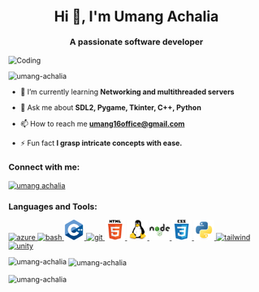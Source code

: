 <h1 align="center">Hi 👋, I'm Umang Achalia</h1>
<h3 align="center">A passionate software developer</h3>
<img align="center" alt="Coding" width="1000" height="400" src="https://cdnb.artstation.com/p/assets/images/images/049/030/729/original/norma2d-uninvitedvisitor.gif?1651529904">

<p align="left"> <img src="https://komarev.com/ghpvc/?username=umang-achalia&label=Profile%20views&color=0e75b6&style=flat" alt="umang-achalia" /> </p>

- 🌱 I’m currently learning **Networking and multithreaded servers**

- 💬 Ask me about **SDL2, Pygame, Tkinter, C++, Python**

- 📫 How to reach me **umang16office@gmail.com**

- ⚡ Fun fact **I grasp intricate concepts with ease.**

<h3 align="left">Connect with me:</h3>
<p align="left">
<a href="https://linkedin.com/in/umang achalia" target="blank"><img align="center" src="https://raw.githubusercontent.com/rahuldkjain/github-profile-readme-generator/master/src/images/icons/Social/linked-in-alt.svg" alt="umang achalia" height="30" width="40" /></a>
</p>

<h3 align="left">Languages and Tools:</h3>
<p align="left"> <a href="https://azure.microsoft.com/en-in/" target="_blank" rel="noreferrer"> <img src="https://www.vectorlogo.zone/logos/microsoft_azure/microsoft_azure-icon.svg" alt="azure" width="40" height="40"/> </a> <a href="https://www.gnu.org/software/bash/" target="_blank" rel="noreferrer"> <img src="https://www.vectorlogo.zone/logos/gnu_bash/gnu_bash-icon.svg" alt="bash" width="40" height="40"/> </a> <a href="https://getbootstrap.com" target="_blank" rel="noreferrer"> <img src="https://raw.githubusercontent.com/devicons/devicon/master/icons/cplusplus/cplusplus-original.svg" alt="cplusplus" width="40" height="40"/> </a> <a href="https://www.w3schools.com/css/" target="_blank" rel="noreferrer"> </a> <a href="https://git-scm.com/" target="_blank" rel="noreferrer"> <img src="https://www.vectorlogo.zone/logos/git-scm/git-scm-icon.svg" alt="git" width="40" height="40"/> </a> <a href="https://www.w3.org/html/" target="_blank" rel="noreferrer"> <img src="https://raw.githubusercontent.com/devicons/devicon/master/icons/html5/html5-original-wordmark.svg" alt="html5" width="40" height="40"/> </a> <a href="https://www.linux.org/" target="_blank" rel="noreferrer"> <img src="https://raw.githubusercontent.com/devicons/devicon/master/icons/linux/linux-original.svg" alt="linux" width="40" height="40"/> </a> <a href="https://nodejs.org" target="_blank" rel="noreferrer"> <img src="https://raw.githubusercontent.com/devicons/devicon/master/icons/nodejs/nodejs-original-wordmark.svg" alt="nodejs" width="40" height="40"/> </a> <a href="https://www.python.org" target="_blank" rel="noreferrer"> <img src="https://raw.githubusercontent.com/devicons/devicon/master/icons/css3/css3-original-wordmark.svg" alt="css3" width="40" height="40"/> <img src="https://raw.githubusercontent.com/devicons/devicon/master/icons/python/python-original.svg" alt="python" width="40" height="40"/> </a> <a href="https://tailwindcss.com/" target="_blank" rel="noreferrer"> <img src="https://www.vectorlogo.zone/logos/tailwindcss/tailwindcss-icon.svg" alt="tailwind" width="40" height="40"/> </a> <a href="https://unity.com/" target="_blank" rel="noreferrer"> <img src="https://www.vectorlogo.zone/logos/unity3d/unity3d-icon.svg" alt="unity" width="40" height="40"/> </a></p>

<p><img align="left" src="https://github-readme-stats.vercel.app/api/top-langs?username=umang-achalia&show_icons=true&locale=en&layout=compact" alt="umang-achalia" /></p>

<p>&nbsp;<img align="center" src="https://github-readme-stats.vercel.app/api?username=umang-achalia&show_icons=true&locale=en" alt="umang-achalia" /></p>

<p><img align="center" src="https://github-readme-streak-stats.herokuapp.com/?user=umang-achalia&" alt="umang-achalia" /></p>
